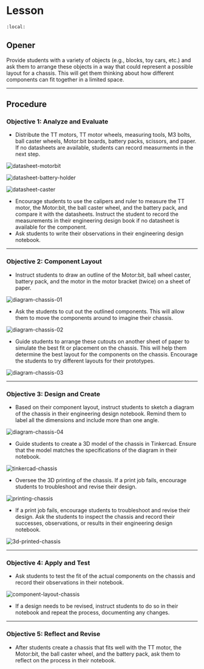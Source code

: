 # Lesson

```{contents}
:local:
```

## Opener

Provide students with a variety of objects (e.g., blocks, toy cars, etc.) and ask them to arrange these objects in a way that could represent a possible layout for a chassis. This will get them thinking about how different components can fit together in a limited space.

---

## Procedure

### **Objective 1: Analyze and Evaluate**

- Distribute the TT motors, TT motor wheels, measuring tools, M3 bolts, ball caster wheels, Motor:bit boards, battery packs, scissors, and paper. If no datasheets are available, students can record measurments in the next step.

![datasheet-motorbit](assets/datasheet-motorbit.jpg)

![datasheet-battery-holder](assets/datasheet-battery-holder.png)

![datasheet-caster](assets/datasheet-caster.png)

- Encourage students to use the calipers and ruler to measure the TT motor, the Motor:bit, the ball caster wheel, and the battery pack, and compare it with the datasheets. Instruct the student to record the measurements in their engineering design book if no datasheet is available for the component.
- Ask students to write their observations in their engineering design notebook.

---

### **Objective 2: Component Layout**

- Instruct students to draw an outline of the Motor:bit, ball wheel caster, battery pack, and the motor in the motor bracket (twice) on a sheet of paper.

![diagram-chassis-01](assets/diagram-chassis-01.jpg)

- Ask the students to cut out the outlined components. This will allow them to move the components around to imagine their chassis.

![diagram-chassis-02](assets/diagram-chassis-02.jpg)

- Guide students to arrange these cutouts on another sheet of paper to simulate the best fit or placement on the chassis. This will help them determine the best layout for the components on the chassis. Encourage the students to try different layouts for their prototypes.

![diagram-chassis-03](assets/diagram-chassis-03.jpg)

---

### **Objective 3: Design and Create**

- Based on their component layout, instruct students to sketch a diagram of the chassis in their engineering design notebook. Remind them to label all the dimensions and include more than one angle.

![diagram-chassis-04](assets/diagram-chassis-04.jpg)

- Guide students to create a 3D model of the chassis in Tinkercad. Ensure that the model matches the specifications of the diagram in their notebook.

![tinkercad-chassis](assets/tinkercad-chassis.png)

- Oversee the 3D printing of the chassis. If a print job fails, encourage students to troubleshoot and revise their design.

![printing-chassis](https://i.imgur.com/ww4Q3wB.gif)

- If a print job fails, encourage students to troubleshoot and revise their design. Ask the students to inspect the chassis and record their successes, observations, or results in their engineering design notebook.

![3d-printed-chassis](assets/3d-printed-chassis.png)

---

### **Objective 4: Apply and Test**

- Ask students to test the fit of the actual components on the chassis and record their observations in their notebook.

![component-layout-chassis](assets/component-layout-chassis.png)

- If a design needs to be revised, instruct students to do so in their notebook and repeat the process, documenting any changes.

---

### **Objective 5: Reflect and Revise**

- After students create a chassis that fits well with the TT motor, the Motor:bit, the ball caster wheel, and the battery pack, ask them to reflect on the process in their notebook.
